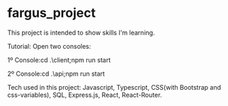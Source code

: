 # fargus_project
 This project is intended to show skills I'm learning.

Tutorial:
Open two consoles:

1º Console:cd .\client\;npm run start

2º Console:cd .\api\;npm run start

Tech used in this project: Javascript, Typescript, CSS(with Bootstrap and css-variables), SQL, Express.js, React, React-Router.
